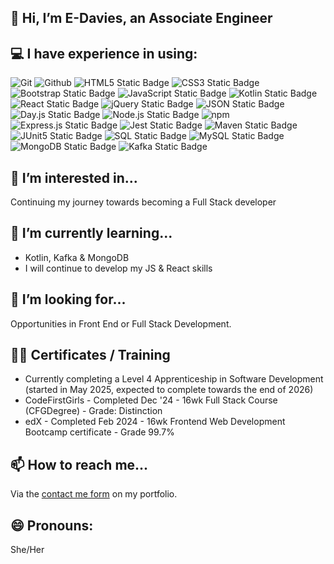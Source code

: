 ## 👋 Hi, I’m E-Davies, an Associate Engineer

## 💻 I have experience in using:

![Git](https://img.shields.io/badge/git-EFEFE7?style=for-the-badge&logo=git&logoColor=F74E27) 
![Github](https://img.shields.io/badge/github-121013?style=for-the-badge&logo=github&logoColor=white)
![HTML5 Static Badge](https://img.shields.io/badge/HTML5-E34F26?style=for-the-badge&logo=html5&logoColor=white)
![CSS3 Static Badge](https://img.shields.io/badge/CSS3-1572B6?style=for-the-badge&logo=css3&logoColor=white)
![Bootstrap Static Badge](https://img.shields.io/badge/Bootstrap-563D7C?style=for-the-badge&logo=bootstrap&logoColor=white)
![JavaScript Static Badge](https://img.shields.io/badge/JavaScript-323330?style=for-the-badge&logo=javascript&logoColor=F7DF1E)
![Kotlin Static Badge](https://img.shields.io/badge/Kotlin-7F52FF?style=for-the-badge&logo=kotlin&logoColor=white)
![React Static Badge](https://img.shields.io/badge/React-292929?style=for-the-badge&logo=react&logoColor=66DBFB)
![jQuery Static Badge](https://img.shields.io/badge/jQuery-0769AD?style=for-the-badge&logo=jquery&logoColor=white)
![JSON Static Badge](https://img.shields.io/badge/JSON-FAF0E6?style=for-the-badge&logo=json&logoColor=2A2A2A)
![Day.js Static Badge](https://img.shields.io/badge/Day.js-FF5F4C?style=for-the-badge&logo=day.js&logoColor=)
![Node.js Static Badge](https://img.shields.io/badge/Node.js-43853D?style=for-the-badge&logo=node.js&logoColor=white)
![npm](https://img.shields.io/badge/npm-%23CB3837.svg?style=for-the-badge&logo=npm&logoColor=white)
![Express.js Static Badge](https://img.shields.io/badge/Express.js-FFFFFF?style=for-the-badge&logo=express&logoColor=282828)
![Jest Static Badge](https://img.shields.io/badge/Jest-997781?style=for-the-badge&logo=jest&logoColor=9C4860)
![Maven Static Badge](https://img.shields.io/badge/Maven-white?style=for-the-badge&logo=apache-maven&logoColor=CB2435)
![JUnit5 Static Badge](https://img.shields.io/badge/JUnit5-white?style=for-the-badge&logo=junit5&logoColor=CB2435&labelColor=249c5f)
![SQL Static Badge](https://img.shields.io/badge/SQL-399CDC?style=for-the-badge&logo=scala&logoColor=white)
![MySQL Static Badge](https://img.shields.io/badge/MySQL-005C84?style=for-the-badge&logo=mysql&logoColor=white)
![MongoDB Static Badge](https://img.shields.io/badge/MongoDB-011D2D?style=for-the-badge&logo=mongodb&logoColor=01E661)
![Kafka Static Badge](https://img.shields.io/badge/Kafka-white?style=for-the-badge&logo=apache-kafka&logoColor=black)


 ## 👀 I’m interested in...
Continuing my journey towards becoming a Full Stack developer
 
## 🌱 I’m currently learning...
* Kotlin, Kafka & MongoDB
* I will continue to develop my JS & React skills

## 💞️ I’m looking for...
Opportunities in Front End or Full Stack Development.

## 👩‍🎓 Certificates / Training 
* Currently completing a Level 4 Apprenticeship in Software Development (started in May 2025, expected to complete towards the end of 2026)
* CodeFirstGirls - Completed Dec '24 - 16wk Full Stack Course (CFGDegree) - Grade: Distinction
* edX - Completed Feb 2024 - 16wk Frontend Web Development Bootcamp certificate - Grade 99.7%

## 📫 How to reach me...
Via the [contact me form](https://e-davies.github.io/react-portfolio/) on my portfolio.

## 😄 Pronouns: 
She/Her


<!---
E-Davies/E-Davies is a ✨ special ✨ repository because its `README.md` (this file) appears on your GitHub profile.
You can click the Preview link to take a look at your changes.
--->
